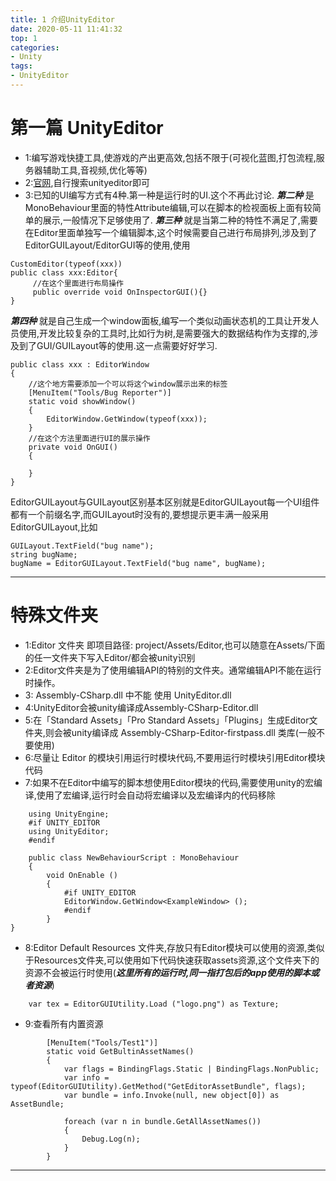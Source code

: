 ```yaml
---
title: 1 介绍UnityEditor
date: 2020-05-11 11:41:32
top: 1
categories:
- Unity
tags:
- UnityEditor
---
```


# 第一篇 UnityEditor


* 1:编写游戏快捷工具,使游戏的产出更高效,包括不限于(可视化蓝图,打包流程,服务器辅助工具,音视频,优化等等)
* 2:[官网](https://docs.unity3d.com/Manual),自行搜索unityeditor即可
* 3:已知的UI编写方式有4种.第一种是运行时的UI.这个不再此讨论. ***第二种*** 是MonoBehaviour里面的特性Attribute编辑,可以在脚本的检视面板上面有较简单的展示,一般情况下足够使用了.
 ***第三种*** 就是当第二种的特性不满足了,需要在Editor里面单独写一个编辑脚本,这个时候需要自己进行布局排列,涉及到了EditorGUILayout/EditorGUI等的使用,使用 
```
CustomEditor(typeof(xxx)) 
public class xxx:Editor{
     //在这个里面进行布局操作
     public override void OnInspectorGUI(){}
}
```
 ***第四种*** 就是自己生成一个window面板,编写一个类似动画状态机的工具让开发人员使用,开发比较复杂的工具时,比如行为树,是需要强大的数据结构作为支撑的,涉及到了GUI/GUILayout等的使用.这一点需要好好学习.
```
public class xxx : EditorWindow 
{
    //这个地方需要添加一个可以将这个window展示出来的标签
    [MenuItem("Tools/Bug Reporter")]
    static void showWindow()
    {
        EditorWindow.GetWindow(typeof(xxx));
    }
    //在这个方法里面进行UI的展示操作
    private void OnGUI()
    {
        
    }
}
```

EditorGUILayout与GUILayout区别基本区别就是EditorGUILayout每一个UI组件都有一个前缀名字,而GUILayout时没有的,要想提示更丰满一般采用EditorGUILayout,比如
```
GUILayout.TextField("bug name");
string bugName;
bugName = EditorGUILayout.TextField("bug name", bugName);
```

---
# 特殊文件夹


* 1:Editor 文件夹 即项目路径: project/Assets/Editor,也可以随意在Assets/下面的任一文件夹下写入Editor/都会被unity识别
* 2:Editor文件夹是为了使用编辑API的特别的文件夹。通常编辑API不能在运行时操作。
* 3: Assembly-CSharp.dll 中不能 使用 UnityEditor.dll
* 4:UnityEditor会被unity编译成Assembly-CSharp-Editor.dll
* 5:在「Standard Assets」「Pro Standard Assets」「Plugins」生成Editor文件夹,则会被unity编译成 Assembly-CSharp-Editor-firstpass.dll 类库(一般不要使用)
* 6:尽量让 Editor 的模块引用运行时模块代码,不要用运行时模块引用Editor模块代码
* 7:如果不在Editor中编写的脚本想使用Editor模块的代码,需要使用unity的宏编译,使用了宏编译,运行时会自动将宏编译以及宏编译内的代码移除

```
    using UnityEngine;
    #if UNITY_EDITOR
    using UnityEditor;
    #endif

    public class NewBehaviourScript : MonoBehaviour
    {
        void OnEnable ()
        {
            #if UNITY_EDITOR
            EditorWindow.GetWindow<ExampleWindow> ();
            #endif
        }
}
```

* 8:Editor Default Resources 文件夹,存放只有Editor模块可以使用的资源,类似于Resources文件夹,可以使用如下代码快速获取assets资源,这个文件夹下的资源不会被运行时使用(***这里所有的运行时,同一指打包后的app使用的脚本或者资源***)

```
    var tex = EditorGUIUtility.Load ("logo.png") as Texture;
```

* 9:查看所有内置资源

```
        [MenuItem("Tools/Test1")]
        static void GetBultinAssetNames()
        {
            var flags = BindingFlags.Static | BindingFlags.NonPublic;
            var info = typeof(EditorGUIUtility).GetMethod("GetEditorAssetBundle", flags);
            var bundle = info.Invoke(null, new object[0]) as AssetBundle;

            foreach (var n in bundle.GetAllAssetNames())
            {
                Debug.Log(n);
            }
        }
```


---